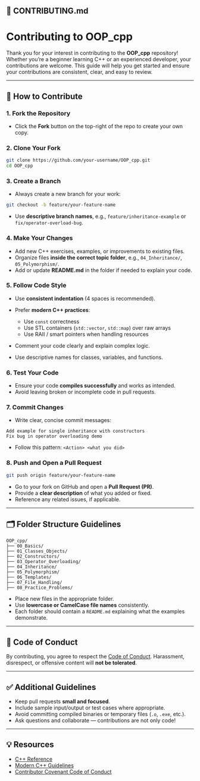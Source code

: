 ## 📘 CONTRIBUTING.md

# Contributing to OOP_cpp

Thank you for your interest in contributing to the **OOP_cpp** repository!
Whether you’re a beginner learning C++ or an experienced developer, your contributions are welcome. This guide will help you get started and ensure your contributions are consistent, clear, and easy to review.

---

## 🌟 How to Contribute

### 1. **Fork the Repository**

* Click the **Fork** button on the top-right of the repo to create your own copy.

### 2. **Clone Your Fork**

```bash
git clone https://github.com/your-username/OOP_cpp.git
cd OOP_cpp
```

### 3. **Create a Branch**

* Always create a new branch for your work:

```bash
git checkout -b feature/your-feature-name
```

* Use **descriptive branch names**, e.g., `feature/inheritance-example` or `fix/operator-overload-bug`.

### 4. **Make Your Changes**

* Add new C++ exercises, examples, or improvements to existing files.
* Organize files **inside the correct topic folder**, e.g., `04_Inheritance/`, `05_Polymorphism/`.
* Add or update **README.md** in the folder if needed to explain your code.

### 5. **Follow Code Style**

* Use **consistent indentation** (4 spaces is recommended).
* Prefer **modern C++ practices**:

  * Use `const` correctness
  * Use STL containers (`std::vector`, `std::map`) over raw arrays
  * Use RAII / smart pointers when handling resources
* Comment your code clearly and explain complex logic.
* Use descriptive names for classes, variables, and functions.

### 6. **Test Your Code**

* Ensure your code **compiles successfully** and works as intended.
* Avoid leaving broken or incomplete code in pull requests.

### 7. **Commit Changes**

* Write clear, concise commit messages:

```text
Add example for single inheritance with constructors
Fix bug in operator overloading demo
```

* Follow this pattern: `<Action> <what you did>`

### 8. **Push and Open a Pull Request**

```bash
git push origin feature/your-feature-name
```

* Go to your fork on GitHub and open a **Pull Request (PR)**.
* Provide a **clear description** of what you added or fixed.
* Reference any related issues, if applicable.

---

## 🗂 Folder Structure Guidelines

```
OOP_cpp/
├── 00_Basics/
├── 01_Classes_Objects/
├── 02_Constructors/
├── 03_Operator_Overloading/
├── 04_Inheritance/
├── 05_Polymorphism/
├── 06_Templates/
├── 07_File_Handling/
├── 08_Practice_Problems/
```

* Place new files in the appropriate folder.
* Use **lowercase or CamelCase file names** consistently.
* Each folder should contain a `README.md` explaining what the examples demonstrate.

---

## 📏 Code of Conduct

By contributing, you agree to respect the [Code of Conduct](CODE_OF_CONDUCT.md).
Harassment, disrespect, or offensive content will **not be tolerated**.

---

## ✅ Additional Guidelines

* Keep pull requests **small and focused**.
* Include sample input/output or test cases where appropriate.
* Avoid committing compiled binaries or temporary files (`.o`, `.exe`, etc.).
* Ask questions and collaborate — contributions are not only code!

---

## 💡 Resources

* [C++ Reference](https://en.cppreference.com/w/)
* [Modern C++ Guidelines](https://isocpp.github.io/CppCoreGuidelines/CppCoreGuidelines)
* [Contributor Covenant Code of Conduct](https://www.contributor-covenant.org/)

